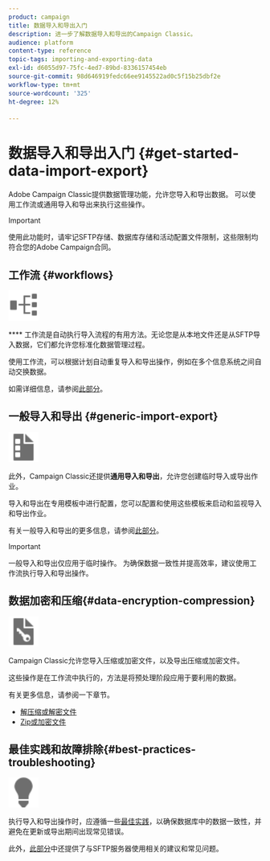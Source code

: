 ```yaml
---
product: campaign
title: 数据导入和导出入门
description: 进一步了解数据导入和导出的Campaign Classic。
audience: platform
content-type: reference
topic-tags: importing-and-exporting-data
exl-id: d6055d97-75fc-4ed7-89bd-8336157454eb
source-git-commit: 98d646919fedc66ee9145522ad0c5f15b25dbf2e
workflow-type: tm+mt
source-wordcount: '325'
ht-degree: 12%

---
```


# 数据导入和导出入门 {#get-started-data-import-export}

Adobe Campaign Classic提供数据管理功能，允许您导入和导出数据。 可以使用工作流或通用导入和导出来执行这些操作。

>[!IMPORTANT]
>
>使用此功能时，请牢记SFTP存储、数据库存储和活动配置文件限制，这些限制均符合您的Adobe Campaign合同。

## 工作流 {#workflows}

<img src="assets/do-not-localize/icon_workflows.svg" width="60px">

**** 工作流是自动执行导入流程的有用方法。无论您是从本地文件还是从SFTP导入数据，它们都允许您标准化数据管理过程。

使用工作流，可以根据计划自动重复导入和导出操作，例如在多个信息系统之间自动交换数据。

如需详细信息，请参阅[此部分](../../platform/using/import-export-workflows.md)。

## 一般导入和导出 {#generic-import-export}

<img src="assets/do-not-localize/icon_templates.svg" width="60px">

此外，Campaign Classic还提供&#x200B;**通用导入和导出**，允许您创建临时导入或导出作业。

导入和导出在专用模板中进行配置，您可以配置和使用这些模板来启动和监视导入和导出作业。

有关一般导入和导出的更多信息，请参阅[此部分](../../platform/using/about-generic-imports-exports.md)。

>[!IMPORTANT]
>一般导入和导出仅应用于临时操作。 为确保数据一致性并提高效率，建议使用工作流执行导入和导出操作。

## 数据加密和压缩{#data-encryption-compression}

<img src="assets/do-not-localize/icon_encrypt.svg" width="60px">

Campaign Classic允许您导入压缩或加密文件，以及导出压缩或加密文件。

这些操作是在工作流中执行的，方法是将预处理阶段应用于要利用的数据。

有关更多信息，请参阅一下章节。

* [解压缩或解密文件](../../platform/using/unzip-decrypt.md)
* [Zip或加密文件](../../platform/using/zip-encrypt.md)

## 最佳实践和故障排除{#best-practices-troubleshooting}

<img src="assets/do-not-localize/icon_bestpractices.svg" width="60px">

执行导入和导出操作时，应遵循一些[最佳实践](../../platform/using/import-export-best-practices.md)，以确保数据库中的数据一致性，并避免在更新或导出期间出现常见错误。

此外，[此部分](../../platform/using/sftp-server-usage.md)中还提供了与SFTP服务器使用相关的建议和常见问题。
